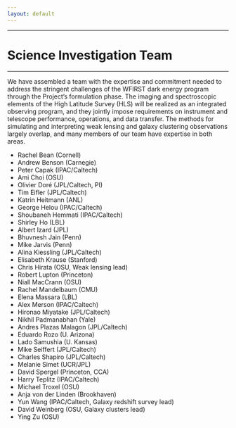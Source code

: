 ```yaml
---
layout: default
---
```


***

# Science Investigation Team

***

We have assembled a team with the expertise and commitment needed to address the stringent challenges of the WFIRST dark energy program through the Project’s formulation phase. The imaging and spectroscopic elements of the High Latitude Survey (HLS) will be realized as an integrated observing program, and they jointly impose requirements on instrument and telescope performance, operations, and data transfer. The methods for simulating and interpreting weak lensing and galaxy clustering observations largely overlap, and many members of our team have expertise in both areas. 

- Rachel Bean (Cornell)
- Andrew Benson (Carnegie)
- Peter Capak (IPAC/Caltech)
- Ami Choi (OSU)
- Olivier Doré (JPL/Caltech, PI)
- Tim Eifler (JPL/Caltech)
- Katrin Heitmann (ANL)
- George Helou (IPAC/Caltech)
- Shoubaneh Hemmati (IPAC/Caltech)
- Shirley Ho (LBL)
- Albert Izard (JPL)
- Bhuvnesh Jain (Penn)
- Mike Jarvis (Penn)
- Alina Kiessling (JPL/Caltech)
- Elisabeth Krause (Stanford)
- Chris Hirata (OSU, Weak lensing lead)
- Robert Lupton (Princeton)
- Niall MacCrann (OSU)
- Rachel Mandelbaum (CMU)
- Elena Massara (LBL)
- Alex Merson (IPAC/Caltech)
- Hironao Miyatake (JPL/Caltech)
- Nikhil Padmanabhan (Yale)
- Andres Plazas Malagon (JPL/Caltech)
- Eduardo Rozo (U. Arizona)
- Lado Samushia (U. Kansas)
- Mike Seiffert (JPL/Caltech)
- Charles Shapiro (JPL/Caltech)
- Melanie Simet (UCR/JPL)
- David Spergel (Princeton, CCA)
- Harry Teplitz (IPAC/Caltech)
- Michael Troxel (OSU)
- Anja von der Linden (Brookhaven)
- Yun Wang (IPAC/Caltech, Galaxy redshift survey lead)
- David Weinberg (OSU, Galaxy clusters lead)
- Ying Zu (OSU)
